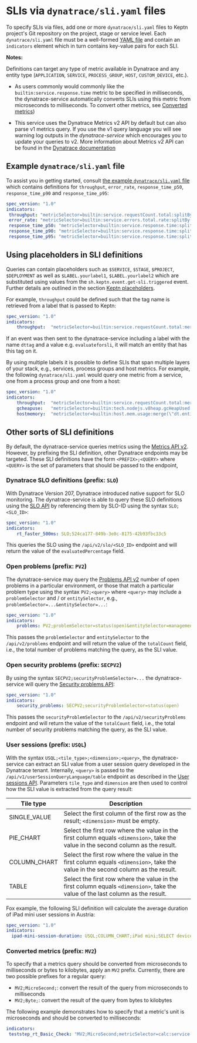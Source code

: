 # SLIs via `dynatrace/sli.yaml` files

To specify SLIs via files, add one or more `dynatrace/sli.yaml` files to Keptn project's Git repository on the project, stage or service level. Each `dynatrace/sli.yaml` file must be a well-formed [YAML file](https://yaml.org/) and contain an `indicators` element which in turn contains key-value pairs for each SLI. 


**Notes:**

Definitions can target any type of metric available in Dynatrace and any entity type (`APPLICATION`, `SERVICE`, `PROCESS_GROUP`, `HOST`, `CUSTOM_DEVICE`, etc.).

- As users commonly would commonly like the `builtin:service.response.time` metric to be specified in milliseconds, the dynatrace-service automatically converts SLIs using this metric from microseconds to milliseconds. To convert other metrics, see [Converted metrics](#converted-metrics-prefix-mv2))

- This service uses the Dynatrace Metrics v2 API by default but can also parse v1 metrics query. If you use the v1 query language you will see warning log outputs in the *dynatrace-service* which encourages you to update your queries to v2. More information about Metrics v2 API can be found in the [Dynatrace documentation](https://www.dynatrace.com/support/help/extend-dynatrace/dynatrace-api/environment-api/metric-v2/)


## Example `dynatrace/sli.yaml` file

To assist you in getting started, consult [the example `dynatrace/sli.yaml` file](assets/sli.yaml) which contains definitions for `throughput`, `error_rate`, `response_time_p50`, `response_time_p90` and `response_time_p95`:

```yaml
spec_version: "1.0"
indicators:
 throughput: "metricSelector=builtin:service.requestCount.total:splitBy():sum&entitySelector=tag(keptn_project:$PROJECT),tag(keptn_stage:$STAGE),tag(keptn_service:$SERVICE),tag(keptn_deployment:$DEPLOYMENT),type(SERVICE)"
 error_rate: "metricSelector=builtin:service.errors.total.rate:splitBy():avg&entitySelector=tag(keptn_project:$PROJECT),tag(keptn_stage:$STAGE),tag(keptn_service:$SERVICE),tag(keptn_deployment:$DEPLOYMENT),type(SERVICE)"
 response_time_p50: "metricSelector=builtin:service.response.time:splitBy():percentile(50)&entitySelector=tag(keptn_project:$PROJECT),tag(keptn_stage:$STAGE),tag(keptn_service:$SERVICE),tag(keptn_deployment:$DEPLOYMENT),type(SERVICE)"
 response_time_p90: "metricSelector=builtin:service.response.time:splitBy():percentile(90)&entitySelector=tag(keptn_project:$PROJECT),tag(keptn_stage:$STAGE),tag(keptn_service:$SERVICE),tag(keptn_deployment:$DEPLOYMENT),type(SERVICE)"
 response_time_p95: "metricSelector=builtin:service.response.time:splitBy():percentile(95)&entitySelector=tag(keptn_project:$PROJECT),tag(keptn_stage:$STAGE),tag(keptn_service:$SERVICE),tag(keptn_deployment:$DEPLOYMENT),type(SERVICE)"
```


## Using placeholders in SLI definitions

Queries can contain placeholders such as `$SERVICE`, `$STAGE`, `$PROJECT`, `$DEPLOYMENT` as well as `$LABEL.yourlabel1`, `$LABEL.yourlabel2` which are substituted using values from the `sh.keptn.event.get-sli.triggered` event. Further details are outlined in the section [Keptn placeholders](keptn-placeholders.md).

For example, `throughput` could be defined such that the tag name is retrieved from a label that is passed to Keptn:

```yaml
spec_version: "1.0"
indicators:
    throughput:  "metricSelector=builtin:service.requestCount.total:merge(\"dt.entity.service\"):sum&entitySelector=tag($LABEL.dttag),type(SERVICE)"
```

If an event was then sent to the dynatrace-service including a label with the name `dttag` and a value e.g. `evaluateforsli`, it will match an entity that has this tag on it.

By using multiple labels it is possible to define SLIs that span multiple layers of your stack, e.g., services, process groups and host metrics. For example, the following `dynatrace/sli.yaml` would query one metric from a service, one from a process group and one from a host:

```yaml
spec_version: "1.0"
indicators:
    throughput:  "metricSelector=builtin:service.requestCount.total:merge(\"dt.entity.service\"):sum&entitySelector=tag($LABEL.dtservicetag),type(SERVICE)"
    gcheapuse:   "metricSelector=builtin:tech.nodejs.v8heap.gcHeapUsed:merge(\"dt.entity.process_group_instance\"):sum&entitySelector=tag($LABEL.dtpgtag),type(PROCESS_GROUP_INSTANCE)"
    hostmemory:  "metricSelector=builtin:host.mem.usage:merge(\"dt.entity.host\"):avg&entitySelector=tag($LABEL.dthosttag),type(HOST)"
```


## Other sorts of SLI definitions

By default, the dynatrace-service queries metrics using the [Metrics API v2](https://www.dynatrace.com/support/help/dynatrace-api/environment-api/metric-v2/). However, by prefixing the SLI definition, other Dynatrace endpoints may be targeted. These SLI definitions have the form `<PREFIX>;<QUERY>` where `<QUERY>` is the set of parameters that should be passed to the endpoint,


### Dynatrace SLO definitions (prefix: `SLO`)

With Dynatrace Version 207, Dynatrace introduced native support for SLO monitoring. The dynatrace-service is able to query these SLO definitions using the [SLO API](https://www.dynatrace.com/support/help/dynatrace-api/environment-api/service-level-objectives/) by referencing them by SLO-ID using the syntax `SLO;<SLO_ID>`:

```yaml
spec_version: "1.0"
indicators:
    rt_faster_500ms: SLO;524ca177-849b-3e8c-8175-42b93fbc33c5
```

This queries the SLO using the `/api/v2/slo/<SLO_ID>` endpoint and will return the value of the `evaluatedPercentage` field.


### Open problems (prefix: `PV2`)

The dynatrace-service may query the [Problems API v2](https://www.dynatrace.com/support/help/dynatrace-api/environment-api/problems-v2/) number of open problems in a particular environment, or those that match a particular problem type using the syntax `PV2;<query>` where `<query>` may include a `problemSelector` and / or `entitySelector`, e.g., `problemSelector=...&entitySelector=...`:

```yaml
spec_version: "1.0"
indicators:
    problems: PV2;problemSelector=status(open)&entitySelector=managementZoneIds(7030365576649815430)
```

This passes the `problemSelector` and `entitySelector` to the `/api/v2/problems` endpoint and will return the value of the `totalCount` field, i.e., the total number of problems matching the query, as the SLI value.


### Open security problems (prefix: `SECPV2`)

By using the syntax `SECPV2;securityProblemSelector=...` the dynatrace-service will query the [Security problems API](https://www.dynatrace.com/support/help/dynatrace-api/environment-api/security-problems/):


```yaml
spec_version: "1.0"
indicators:
    security_problems: SECPV2;securityProblemSelector=status(open)
```

This passes the `securityProblemSelector` to the `/api/v2/securityProblems` endpoint and will return the value of the `totalCount` field, i.e., the total number of security problems matching the query, as the SLI value.


### User sessions (prefix: `USQL`)

With the syntax `USQL;<tile_type>;<dimension>;<query>`, the dynatrace-service can extract an SLI value from a user session query developed in the Dynatrace tenant. Internally, `<query>` is passed to the `/api/v1/userSessionQueryLanguage/table` endpoint as described in the [User sessions API](https://www.dynatrace.com/support/help/dynatrace-api/environment-api/user-sessions). Parameters `tile_type` and `dimension` are then used to control how the SLI value is extracted from the query result:

| Tile type | Description |
|---|---|
| SINGLE_VALUE | Select the first column of the first row as the result; `<dimension>` must be empty. |
| PIE_CHART | Select the first row where the value in the first column equals `<dimension>`, take the value in the second column as the result. |
| COLUMN_CHART | Select the first row where the value in the first column equals `<dimension>`, take the value in the second column as the result. |
| TABLE | Select the first row where the value in the first column equals `<dimension>`, take the value of the last column as the result. |

Fox example, the following SLI definition will calculate the average duration of iPad mini user sessions in Austria:

```yaml
spec_version: "1.0"
indicators:
  ipad-mini-session-duration: USQL;COLUMN_CHART;iPad mini;SELECT device, AVG(duration) FROM usersession WHERE country IN('Austria') GROUP BY device
```


### Converted metrics (prefix: `MV2`)

To specify that a metrics query should be converted from microseconds to milliseconds or bytes to kilobytes, apply an `MV2` prefix. Currently, there are two possible prefixes for a regular query:

- `MV2;MicroSecond;`: convert the result of the query from microseconds to milliseconds
- `MV2;Byte;`: convert the result of the query from bytes to kilobytes

The following example demonstrates how to specify that a metric's unit is microseconds and should be converted to milliseconds:

```yaml
indicators:
 teststep_rt_Basic_Check: "MV2;MicroSecond;metricSelector=calc:service.teststepresponsetime:merge(\"dt.entity.service\"):avg:names:filter(eq(\"Test Step\",\"Basic Check\"))&entitySelector=type(SERVICE)"
```